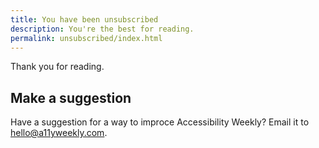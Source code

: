 ```yaml
---
title: You have been unsubscribed
description: You're the best for reading.
permalink: unsubscribed/index.html
---
```


Thank you for reading.

## Make a suggestion

Have a suggestion for a way to improce Accessibility Weekly? Email it to <hello@a11yweekly.com>.